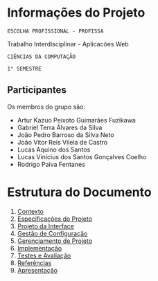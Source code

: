 # Informações do Projeto

`ESCOLHA PROFISSIONAL - PROFISSA`

Trabalho Interdisciplinar - Aplicacões Web

`CIÊNCIAS DA COMPUTAÇÃO`

`1° SEMESTRE`

## Participantes

Os membros do grupo são:

- Artur Kazuo Peixoto Guimarães Fuzikawa
- Gabriel Terra Álvares da Silva
- João Pedro Barroso da Silva Neto
- João Vitor Reis Vilela de Castro
- Lucas Aquino dos Santos
- Lucas Vinícius dos Santos Gonçalves Coelho
- Rodrigo Paiva Fentanes

# Estrutura do Documento

1. [Contexto](1-Contexto.md)
2. [Especificações do Projeto](2-Especificação.md)
3. [Projeto da Interface](3-Interface.md)
4. [Gestão de Configuração](4-Gestão-Configuração.md)
5. [Gerenciamento de Projeto](5-Gerenciamento-Projeto.md)
6. [Implementação](6-Implementação.md)
7. [Testes e Avaliação](7-Testes.md)
8. [Referências](8-Referências.md)
9. [Apresentação](9-Apresentação.md)
